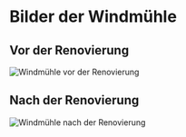# Bilder der Windmühle

## Vor der Renovierung

![Windmühle vor der Renovierung](https://via.placeholder.com/600x400?text=Vor+der+Renovierung)

## Nach der Renovierung

![Windmühle nach der Renovierung](https://via.placeholder.com/600x400?text=Nach+der+Renovierung)
